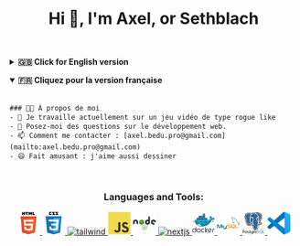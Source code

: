 <h1 align="center">
  Hi 👋, I'm Axel, or Sethblach
</h1>

<br>

<p align="center">
  <details>
    <summary><strong>🇬🇧 Click for English version</strong></summary>
    <br>

    ### 👨‍💻 About Me
    - 🔭 I’m currently working on a rogue like video game
    - 💬 Ask me about anything related to web development.
    - 📫 How to reach me: [axel.bedu.pro@gmail.com](mailto:axel.bedu.pro@gmail.com)
    - 😄 Fun fact: I love to draw to

  </details>
</p>

<p align="center">
  <details open>
    <summary><strong>🇫🇷 Cliquez pour la version française</strong></summary>
    <br>
    
    ### 👨‍💻 À propos de moi
    - 🔭 Je travaille actuellement sur un jeu vidéo de type rogue like
    - 💬 Posez-moi des questions sur le développement web.
    - 📫 Comment me contacter : [axel.bedu.pro@gmail.com](mailto:axel.bedu.pro@gmail.com)
    - 😄 Fait amusant : j'aime aussi dessiner

  </details>
</p>

<br>

<h3 align="center">Languages and Tools:</h3>
<p align="center">
  <a href="https://www.w3.org/html/" target="_blank" rel="noreferrer">
    <img src="https://raw.githubusercontent.com/devicons/devicon/master/icons/html5/html5-original-wordmark.svg" alt="html5" width="40" height="40"/>
  </a>
  <a href="https://www.w3schools.com/css/" target="_blank" rel="noreferrer">
    <img src="https://raw.githubusercontent.com/devicons/devicon/master/icons/css3/css3-original-wordmark.svg" alt="css3" width="40" height="40"/>
  </a>
  <a href="https://tailwindcss.com/" target="_blank" rel="noreferrer">
    <img src="https://www.vectorlogo.zone/logos/tailwindcss/tailwindcss-icon.svg" alt="tailwind" width="40" height="40"/>
  </a>
  <a href="https://developer.mozilla.org/en-US/docs/Web/JavaScript" target="_blank" rel="noreferrer">
    <img src="https://raw.githubusercontent.com/devicons/devicon/master/icons/javascript/javascript-original.svg" alt="javascript" width="40" height="40"/>
  </a>
  <a href="https://nodejs.org" target="_blank" rel="noreferrer">
    <img src="https://raw.githubusercontent.com/devicons/devicon/master/icons/nodejs/nodejs-original-wordmark.svg" alt="nodejs" width="40" height="40"/>
  </a>
  <a href="https://nextjs.org/" target="_blank" rel="noreferrer">
    <img src="https://cdn.worldvectorlogo.com/logos/next-js.svg" alt="nextjs" width="40" height="40"/>
  </a>
  <a href="https://www.docker.com/" target="_blank" rel="noreferrer">
    <img src="https://raw.githubusercontent.com/devicons/devicon/master/icons/docker/docker-original-wordmark.svg" alt="docker" width="40" height="40"/>
  </a>
  <a href="https://www.mysql.com/" target="_blank" rel="noreferrer">
    <img src="https://raw.githubusercontent.com/devicons/devicon/master/icons/mysql/mysql-original-wordmark.svg" alt="mysql" width="40" height="40"/>
  </a>
  <a href="https://www.postgresql.org" target="_blank" rel="noreferrer">
    <img src="https://raw.githubusercontent.com/devicons/devicon/master/icons/postgresql/postgresql-original-wordmark.svg" alt="postgresql" width="40" height="40"/>
  </a>
  <a href="https://code.visualstudio.com/" target="_blank" rel="noreferrer">
    <img src="https://raw.githubusercontent.com/devicons/devicon/master/icons/vscode/vscode-original.svg" alt="vscode" width="40" height="40"/>
  </a>
</p>
